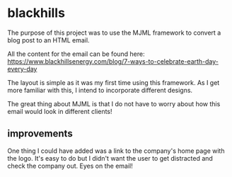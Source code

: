 # blackhills

The purpose of this project was to use the MJML framework to convert a blog post to an HTML email.

All the content for the email can be found here: https://www.blackhillsenergy.com/blog/7-ways-to-celebrate-earth-day-every-day

The layout is simple as it was my first time using this framework. As I get more familiar with this, I intend to incorporate different designs.

The great thing about MJML is that I do not have to worry about how this email would look in different clients!

## improvements

One thing I could have added was a link to the company's home page with the logo. It's easy to do but I didn't want the user to get distracted and check the company out. Eyes on the email!
